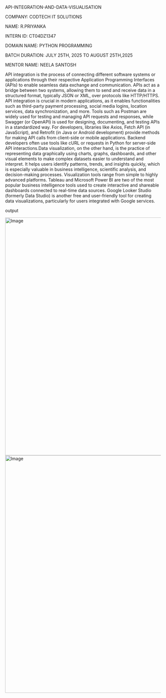 API-INTEGRATION-AND-DATA-VISUALISATION

COMPANY:  CODTECH IT SOLUTIONS

NAME: R.PRIYANKA

INTERN ID: CT04DZ1347

DOMAIN NAME: PYTHON PROGRAMMING 

BATCH DURATION: JULY 25TH, 2025 TO AUGUST 25TH,2025

MENTOR NAME:  NEELA SANTOSH

API integration is the process of connecting different software systems or applications through their respective Application Programming Interfaces (APIs) to enable seamless data exchange and communication. APIs act as a bridge between two systems, allowing them to send and receive data in a structured format, typically JSON or XML, over protocols like HTTP/HTTPS. API integration is crucial in modern applications, as it enables functionalities such as third-party payment processing, social media logins, location services, data synchronization, and more. Tools such as Postman are widely used for testing and managing API requests and responses, while Swagger (or OpenAPI) is used for designing, documenting, and testing APIs in a standardized way. For developers, libraries like Axios, Fetch API (in JavaScript), and Retrofit (in Java or Android development) provide methods for making API calls from client-side or mobile applications. Backend developers often use tools like cURL or requests in Python for server-side API interactions.Data visualization, on the other hand, is the practice of representing data graphically using charts, graphs, dashboards, and other visual elements to make complex datasets easier to understand and interpret. It helps users identify patterns, trends, and insights quickly, which is especially valuable in business intelligence, scientific analysis, and decision-making processes. Visualization tools range from simple to highly advanced platforms. Tableau and Microsoft Power BI are two of the most popular business intelligence tools used to create interactive and shareable dashboards connected to real-time data sources. Google Looker Studio (formerly Data Studio) is another free and user-friendly tool for creating data visualizations, particularly for users integrated with Google services.

output

<img width="1364" height="767" alt="Image" src="https://github.com/user-attachments/assets/9326579e-2a7a-4f3b-b099-091ab8580e7c" />

<img width="1365" height="766" alt="Image" src="https://github.com/user-attachments/assets/e7425ee2-8b4a-4a59-acb4-406bfbc622c6" />

